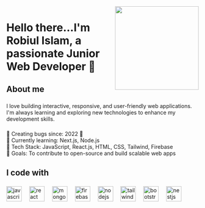 <img align="right" height="219" src="https://i.ibb.co.com/bRjnkspW/My-project.jpg"  />

###

<h1 align="left">Hello there...I'm Robiul Islam, a passionate Junior Web Developer 🚀</h1>

###

<h2 align="left">About me</h2>

###

<p align="left">I love building interactive, responsive, and user-friendly web applications. I'm always learning and exploring new technologies to enhance my development skills.</p>

###

<p align="left">🔹 Creating bugs since: 2022 🐛<br>🔹 Currently learning: Next.js, Node.js<br>🔹 Tech Stack: JavaScript, React.js, HTML, CSS, Tailwind, Firebase<br>🔹 Goals: To contribute to open-source and build scalable web apps</p>

###

<h2 align="left">I code with</h2>

###

<div align="left">
  <img src="https://cdn.jsdelivr.net/gh/devicons/devicon/icons/javascript/javascript-original.svg" height="40" alt="javascript logo"  />
  <img width="12" />
  <img src="https://cdn.jsdelivr.net/gh/devicons/devicon/icons/react/react-original.svg" height="40" alt="react logo"  />
  <img width="12" />
  <img src="https://cdn.jsdelivr.net/gh/devicons/devicon/icons/mongodb/mongodb-original.svg" height="40" alt="mongodb logo"  />
  <img width="12" />
  <img src="https://cdn.jsdelivr.net/gh/devicons/devicon/icons/firebase/firebase-plain.svg" height="40" alt="firebase logo"  />
  <img width="12" />
  <img src="https://cdn.jsdelivr.net/gh/devicons/devicon/icons/nodejs/nodejs-original.svg" height="40" alt="nodejs logo"  />
  <img width="12" />
  <img src="https://cdn.jsdelivr.net/gh/devicons/devicon/icons/tailwindcss/tailwindcss-original-wordmark.svg" height="40" alt="tailwindcss logo"  />
  <img width="12" />
  <img src="https://cdn.jsdelivr.net/gh/devicons/devicon/icons/bootstrap/bootstrap-original.svg" height="40" alt="bootstrap logo"  />
  <img width="12" />
  <img src="https://cdn.jsdelivr.net/gh/devicons/devicon/icons/nestjs/nestjs-original.svg" height="40" alt="nestjs logo"  />
</div>

###
